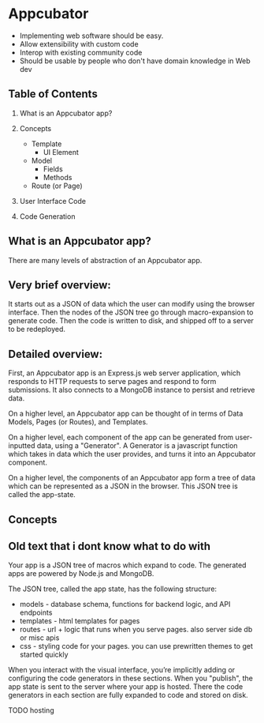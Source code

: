 Appcubator
==========

- Implementing web software should be easy.
- Allow extensibility with custom code
- Interop with existing community code
- Should be usable by people who don't have domain knowledge in Web dev 

Table of Contents
-----------------

1. What is an Appcubator app?
2. Concepts
    - Template
        - UI Element
    - Model
        - Fields
        - Methods
    - Route (or Page)

3. User Interface Code
4. Code Generation

What is an Appcubator app?
--------------------------
There are many levels of abstraction of an Appcubator app.

Very brief overview:
--------------------
It starts out as a JSON of data which the user can modify using the browser interface.
Then the nodes of the JSON tree go through macro-expansion to generate code.
Then the code is written to disk, and shipped off to a server to be redeployed.

Detailed overview:
------------------
First, an Appcubator app is an Express.js web server application,
which responds to HTTP requests to serve pages and respond to form submissions.
It also connects to a MongoDB instance to persist and retrieve data.

On a higher level, an Appcubator app can be thought of in terms of
Data Models, Pages (or Routes), and Templates.

On a higher level, each component of the app can be generated from user-inputted data,
using a "Generator".
A Generator is a javascript function which takes in data which the user provides, and turns it into an Appcubator component.

On a higher level, the components of an Appcubator app form a tree of data which can be represented as a JSON in the browser. This JSON tree is called the app-state.



Concepts
--------

Old text that i dont know what to do with
------------

Your app is a JSON tree of macros which expand to code.
The generated apps are powered by Node.js and MongoDB.

The JSON tree, called the app state, has the following structure:

- models - database schema, functions for backend logic, and API endpoints
- templates - html templates for pages
- routes - url + logic that runs when you serve pages. also server side db or misc apis
- css - styling code for your pages. you can use prewritten themes to get started quickly

When you interact with the visual interface, you’re implicitly adding or configuring the code generators in these sections.
When you "publish", the app state is sent to the server where your app is hosted. There the code generators in each section are fully expanded to code and stored on disk.

TODO hosting

